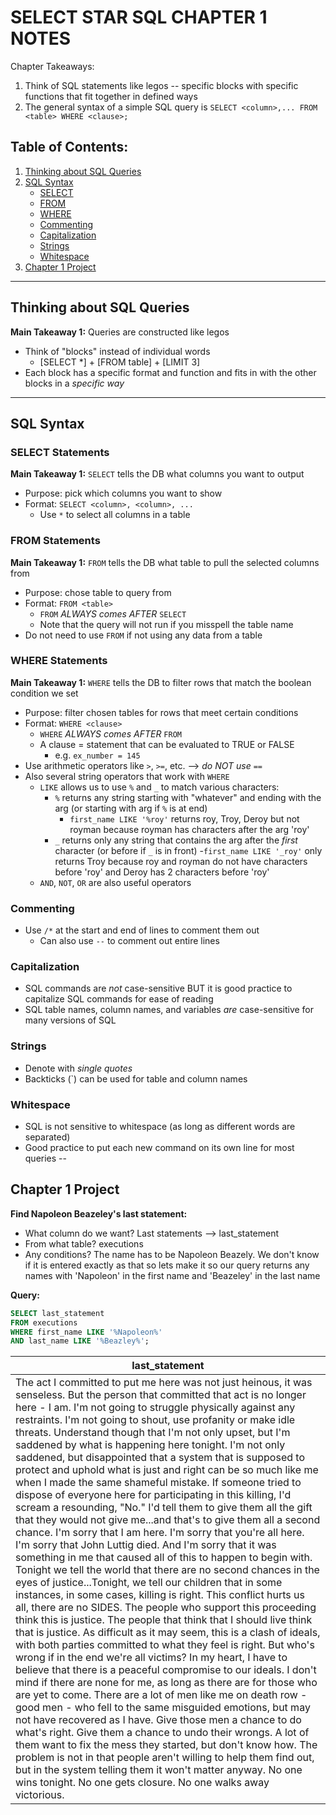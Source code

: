 # SELECT STAR SQL CHAPTER 1 NOTES
Chapter Takeaways:
   1. Think of SQL statements like legos -- specific blocks with specific functions that fit together in defined ways
   2. The general syntax of a simple SQL query is `SELECT <column>,... FROM <table> WHERE <clause>;`

## Table of Contents:
1. [Thinking about SQL Queries](#thinking-about-sql-queries)
2. [SQL Syntax](#sql-syntax)
   - [SELECT](#select-statments)
   - [FROM](#from-statements)
   - [WHERE](#where-statements)
   - [Commenting](#commenting)
   - [Capitalization](#capitalization)
   - [Strings](#strings)
   - [Whitespace](#whitespace)
3. [Chapter 1 Project](#chapter-1-project)
---
## Thinking about SQL Queries
**Main Takeaway 1:** Queries are constructed like legos
  - Think of "blocks" instead of individual words
    - [SELECT *] + [FROM table] + [LIMIT 3]
  - Each block has a specific format and function and fits in with the other blocks in a *specific way*
---
## SQL Syntax
### SELECT Statements
**Main Takeaway 1:** `SELECT` tells the DB what columns you want to output
- Purpose: pick which columns you want to show
- Format: `SELECT <column>, <column>, ...`
  - Use `*` to select all columns in a table

### FROM Statements
**Main Takeaway 1:** `FROM` tells the DB what table to pull the selected columns from
- Purpose: chose table to query from
- Format: `FROM <table>`
  - `FROM` *ALWAYS comes AFTER* `SELECT`
  - Note that the query will not run if you misspell the table name
- Do not need to use `FROM` if not using any data from a table

### WHERE Statements
**Main Takeaway 1:** `WHERE` tells the DB to filter rows that match the boolean condition we set
- Purpose: filter chosen tables for rows that meet certain conditions
- Format: `WHERE <clause>`
  - `WHERE` *ALWAYS comes AFTER* `FROM`
  - A clause = statement that can be evaluated to TRUE or FALSE
    - e.g. `ex_number = 145`
- Use arithmetic operators like `>`, `>=`, etc. --> *do NOT use `==`*
- Also several string operators that work with `WHERE`
    - `LIKE` allows us to use `%` and `_` to match various characters:
      - `%` returns any string starting with "whatever" and ending with the arg (or starting with arg if `%` is at end)
        - `first_name LIKE '%roy'` returns roy, Troy, Deroy but not royman   because royman has characters after the arg 'roy'
      - `_` returns only any string that contains the arg after the *first* character (or before if `_` is in front)
        -`first_name LIKE '_roy'` only returns Troy because roy and royman do not have characters before 'roy' and Deroy has 2 characters before 'roy'
    - `AND`, `NOT`, `OR` are also useful operators

### Commenting
- Use `/*` at the start and end of lines to comment them out
  - Can also use `--` to comment out entire lines

### Capitalization
- SQL commands are *not* case-sensitive BUT it is good practice to capitalize SQL commands for ease of reading
- SQL table names, column names, and variables *are* case-sensitive for many versions of SQL

### Strings
- Denote with *single quotes*
- Backticks (`) can be used for table and column names

### Whitespace
- SQL is not sensitive to whitespace (as long as different words are separated)
- Good practice to put each new command on its own line for most queries
 --
## Chapter 1 Project
**Find Napoleon Beazeley's last statement:**
- What column do we want? Last statements --> last_statement
- From what table? executions
- Any conditions? The name has to be Napoleon Beazely. We don't know if it is entered exactly as that so lets make it so our query returns any names with 'Napoleon' in the first name and 'Beazeley' in the last name

**Query:**
```sql
SELECT last_statement
FROM executions
WHERE first_name LIKE '%Napoleon%'
AND last_name LIKE '%Beazley%';
```

|last_statement|
|--------------|
|The act I committed to put me here was not just heinous, it was senseless. But the person that committed that act is no longer here - I am. I'm not going to struggle physically against any restraints. I'm not going to shout, use profanity or make idle threats. Understand though that I'm not only upset, but I'm saddened by what is happening here tonight. I'm not only saddened, but disappointed that a system that is supposed to protect and uphold what is just and right can be so much like me when I made the same shameful mistake. If someone tried to dispose of everyone here for participating in this killing, I'd scream a resounding, "No." I'd tell them to give them all the gift that they would not give me...and that's to give them all a second chance. I'm sorry that I am here. I'm sorry that you're all here. I'm sorry that John Luttig died. And I'm sorry that it was something in me that caused all of this to happen to begin with. Tonight we tell the world that there are no second chances in the eyes of justice...Tonight, we tell our children that in some instances, in some cases, killing is right. This conflict hurts us all, there are no SIDES. The people who support this proceeding think this is justice. The people that think that I should live think that is justice. As difficult as it may seem, this is a clash of ideals, with both parties committed to what they feel is right. But who's wrong if in the end we're all victims? In my heart, I have to believe that there is a peaceful compromise to our ideals. I don't mind if there are none for me, as long as there are for those who are yet to come. There are a lot of men like me on death row - good men - who fell to the same misguided emotions, but may not have recovered as I have. Give those men a chance to do what's right. Give them a chance to undo their wrongs. A lot of them want to fix the mess they started, but don't know how. The problem is not in that people aren't willing to help them find out, but in the system telling them it won't matter anyway. No one wins tonight. No one gets closure. No one walks away victorious.|
